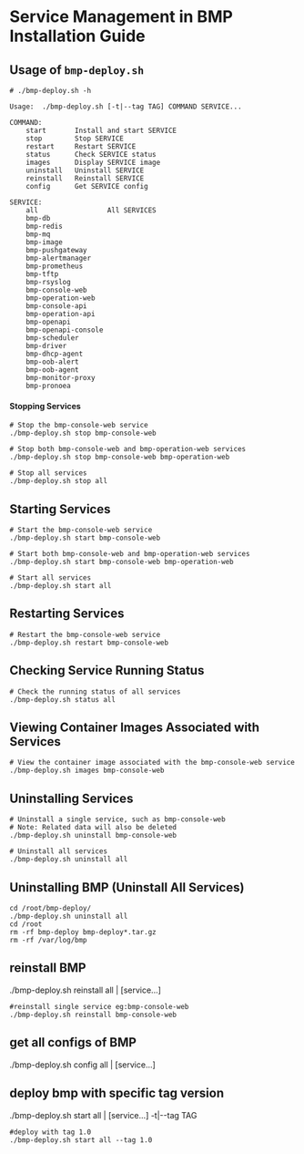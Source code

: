 # Service Management in BMP Installation Guide
## Usage of `bmp-deploy.sh`
~~~
# ./bmp-deploy.sh -h

Usage:  ./bmp-deploy.sh [-t|--tag TAG] COMMAND SERVICE...

COMMAND:
    start       Install and start SERVICE
    stop        Stop SERVICE
    restart     Restart SERVICE
    status      Check SERVICE status
    images      Display SERVICE image
    uninstall   Uninstall SERVICE
    reinstall   Reinstall SERVICE
    config      Get SERVICE config

SERVICE:
    all                 All SERVICES
    bmp-db
    bmp-redis
    bmp-mq
    bmp-image
    bmp-pushgateway
    bmp-alertmanager
    bmp-prometheus
    bmp-tftp
    bmp-rsyslog
    bmp-console-web
    bmp-operation-web
    bmp-console-api
    bmp-operation-api
    bmp-openapi
    bmp-openapi-console
    bmp-scheduler
    bmp-driver
    bmp-dhcp-agent
    bmp-oob-alert
    bmp-oob-agent
    bmp-monitor-proxy
    bmp-pronoea
~~~

#### Stopping Services
~~~
# Stop the bmp-console-web service
./bmp-deploy.sh stop bmp-console-web

# Stop both bmp-console-web and bmp-operation-web services
./bmp-deploy.sh stop bmp-console-web bmp-operation-web

# Stop all services
./bmp-deploy.sh stop all
~~~

## Starting Services
~~~
# Start the bmp-console-web service
./bmp-deploy.sh start bmp-console-web

# Start both bmp-console-web and bmp-operation-web services
./bmp-deploy.sh start bmp-console-web bmp-operation-web

# Start all services
./bmp-deploy.sh start all
~~~

## Restarting Services
~~~
# Restart the bmp-console-web service
./bmp-deploy.sh restart bmp-console-web
~~~

## Checking Service Running Status
~~~
# Check the running status of all services
./bmp-deploy.sh status all
~~~

## Viewing Container Images Associated with Services
~~~
# View the container image associated with the bmp-console-web service
./bmp-deploy.sh images bmp-console-web
~~~

## Uninstalling Services
~~~
# Uninstall a single service, such as bmp-console-web
# Note: Related data will also be deleted
./bmp-deploy.sh uninstall bmp-console-web

# Uninstall all services
./bmp-deploy.sh uninstall all
~~~

## Uninstalling BMP (Uninstall All Services)
~~~
cd /root/bmp-deploy/
./bmp-deploy.sh uninstall all
cd /root
rm -rf bmp-deploy bmp-deploy*.tar.gz
rm -rf /var/log/bmp
~~~

## reinstall BMP
./bmp-deploy.sh reinstall all | [service...]
~~~
#reinstall single service eg:bmp-console-web
./bmp-deploy.sh reinstall bmp-console-web
~~~

## get all configs of BMP
./bmp-deploy.sh config all | [service...]

## deploy bmp with specific tag version
./bmp-deploy.sh start all | [service...]    -t|--tag TAG
~~~
#deploy with tag 1.0
./bmp-deploy.sh start all --tag 1.0
~~~

